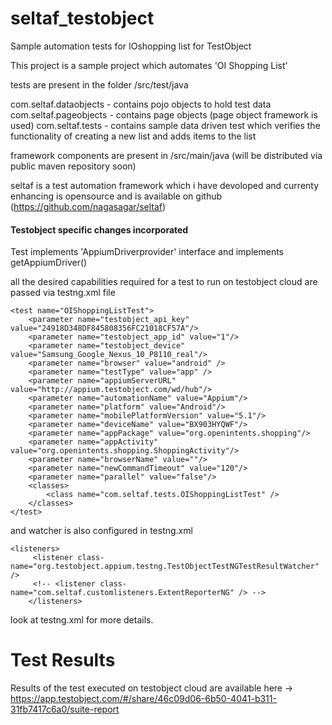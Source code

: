 # seltaf_testobject
Sample automation tests for IOshopping list for TestObject

This project is a sample project which automates 'OI Shopping List'

tests are present in the folder /src/test/java

com.seltaf.dataobjects - contains pojo objects to hold test data
com.seltaf.pageobjects - contains page objects (page object framework is used)
com.seltaf.tests - contains sample data driven test which verifies the functionality of creating a new list and adds items to the list



framework components are present in /src/main/java (will be distributed via public maven repository soon)

seltaf is a test automation framework which i have devoloped and currenty enhancing   is opensource and is available on github  (https://github.com/nagasagar/seltaf)


#### Testobject specific changes incorporated

Test implements 'AppiumDriverprovider' interface and implements getAppiumDriver()

all the desired capabilities required for a test to run on testobject cloud are passed via testng.xml file

	<test name="OIShoppingListTest">
	    <parameter name="testobject_api_key" value="24918D348DF845808356FC21018CF57A"/>
        <parameter name="testobject_app_id" value="1"/>
        <parameter name="testobject_device" value="Samsung_Google_Nexus_10_P8110_real"/>
	    <parameter name="browser" value="android" />
	    <parameter name="testType" value="app" />
        <parameter name="appiumServerURL" value="http://appium.testobject.com/wd/hub"/>        
        <parameter name="automationName" value="Appium"/>
        <parameter name="platform" value="Android"/>
        <parameter name="mobilePlatformVersion" value="5.1"/>
        <parameter name="deviceName" value="BX903HYQWF"/>
        <parameter name="appPackage" value="org.openintents.shopping"/>
        <parameter name="appActivity" value="org.openintents.shopping.ShoppingActivity"/>
        <parameter name="browserName" value=""/>
        <parameter name="newCommandTimeout" value="120"/>
        <parameter name="parallel" value="false"/>
		<classes>
			<class name="com.seltaf.tests.OIShoppingListTest" />
		</classes>
	</test>
	
and watcher is also configured in testng.xml


	<listeners>
         <listener class-name="org.testobject.appium.testng.TestObjectTestNGTestResultWatcher" />
         <!-- <listener class-name="com.seltaf.customlisteners.ExtentReporterNG" /> -->
    	</listeners>
    
  look at testng.xml for more details.
  
  # Test Results
  
  Results of the test executed on testobject cloud are available here -> https://app.testobject.com/#/share/46c09d06-6b50-4041-b311-31fb7417c6a0/suite-report
  
  
	
